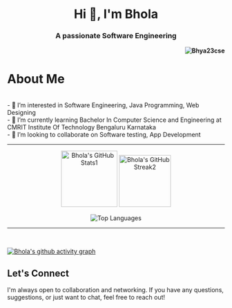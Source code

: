 <!-- <img src="https://github.com/Bhya23cse/Bhya23cse/blob/main/New_Banner_04.png">  -->
<h1 align="center">Hi 👋, I'm Bhola</h1>
<h3 align="center">A passionate Software Engineering</h3>
  
<b><p align="right"> <img src="https://komarev.com/ghpvc/?username=Bhya23cse&label=Profile%20views&color=061ae1" alt="Bhya23cse" /> </p></b>
# About Me
<br>
- 👀 I’m interested in Software Engineering, Java Programming, Web Designing<br>
- 🌱 I’m currently learning Bachelor In Computer Science and Engineering at CMRIT Institute Of Technology Bengaluru Karnataka<br>
- 💞️ I’m looking to collaborate on Software testing, App Development<br>
<!--<img align="right"style="height:280px; width:280px;" src="https://user-images.githubusercontent.com/74038190/219923809-b86dc415-a0c2-4a38-bc88-ad6cf06395a8.gif">-->


<hr>



<!-- GitHub Stats & Streak -->
<p align="center">
  <img src="https://github-readme-stats.vercel.app/api?username=bhya23cse&show_icons=true&locale=en" alt="Bhola's GitHub Stats1" height="130"/>
  <img src="https://github-readme-streak-stats.herokuapp.com/?user=bhola-dev58" alt="Bhola's GitHub Streak2" height="120"/>
</p>

<!-- Most Used Languages -->
<p align="center">
  <img src="https://github-readme-stats.vercel.app/api/top-langs?username=bhya23cse&show_icons=true&locale=en&layout=compact" alt="Top Languages" />
</p>
<!--
<p align="center">
<img align="left" src="https://github-readme-stats.vercel.app/api?username=bhya23cse&show_icons=true&locale=en" alt="bhya23cse" >
<img align="left" src="https://github-readme-streak-stats.herokuapp.com/?user=bhya23cse&" alt="bhya23cse" ></p><br><br><br><br><br><br><br><br><br>
<p align="center"><img src="https://github-readme-stats.vercel.app/api/top-langs?username=bhya23cse&show_icons=true&locale=en&layout=compact" alt="bhya23cse" /></p>-->

<hr>

<br>






[![Bhola's github activity graph](https://github-readme-activity-graph.vercel.app/graph?username=bhola-dev58&theme=tokyo-night)](https://github.com/bhola-dev58/github-readme-activity-graph)


## Let's Connect

I'm always open to collaboration and networking. If you have any questions, suggestions, or just want to chat, feel free to reach out!
